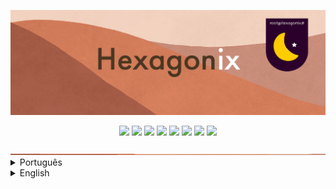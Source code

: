 <p align="center">
<img src="https://github.com/hexagonix/Doc/blob/main/Img/banner.png">
</p>

<div align="center">

![](https://img.shields.io/github/license/hexagonix/Doc.svg)
![](https://img.shields.io/github/stars/hexagonix/Doc.svg)
![](https://img.shields.io/github/issues/hexagonix/Doc.svg)
![](https://img.shields.io/github/issues-closed/hexagonix/Doc.svg)
![](https://img.shields.io/github/issues-pr/hexagonix/Doc.svg)
![](https://img.shields.io/github/issues-pr-closed/hexagonix/Doc.svg)
![](https://img.shields.io/github/downloads/hexagonix/Doc/total.svg)
![](https://img.shields.io/github/release/hexagonix/Doc.svg)

</div>

<!-- Vai funcionar como <hr> -->

<img src="https://github.com/hexagonix/Doc/blob/main/Img/hr.png" width="100%" height="2px" />

<details title="Português (Brasil)" align='left'>
<br>
<summary align='left'>Português</summary>

> **A documentação está em construção.**

* [Documentação do Hexagonix](https://github.com/hexagonix/Doc/tree/main/Hexagonix/README.pt.md)
* [Documentação do Hexagon](https://github.com/hexagonix/Doc/tree/main/Hexagon/README.pt.md)
* [Documentação do HBoot](https://github.com/hexagonix/Doc/tree/main/HBoot/README.pt.md) 

* [Construir o sistema](https://github.com/hexagonix/build/blob/main/README.pt.md)

</details>

<details title="English" align='left'>
<br>
<summary align='left'>English</summary>

> **The documentation is under constrution.**

* [Hexagonix Documentation](https://github.com/hexagonix/Doc/tree/main/Hexagonix/README.en.md)
* [Hexagon Documentation](https://github.com/hexagonix/Doc/tree/main/Hexagon/README.en.md)
* [HBoot Documentation](https://github.com/hexagonix/Doc/tree/main/HBoot/README.en.md)

* [Build the system](https://github.com/hexagonix/build/blob/main/README.en.md)

</details>

<!--

Versão deste arquivo: 1.0

-->
